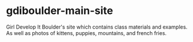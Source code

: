 gdiboulder-main-site
====================

Girl Develop It Boulder's site which contains class materials and examples. As well as photos of kittens, puppies, mountains, and french fries. 
